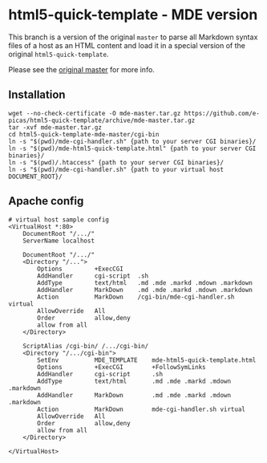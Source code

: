html5-quick-template - MDE version
==================================

This branch is a version of the original `master` to parse all Markdown syntax files of
a host as an HTML content and load it in a special version of the original `html5-quick-template`.

Please see the [original master](http://github.com/e-picas/html5-quick-template) for more info.

Installation
------------

    wget --no-check-certificate -O mde-master.tar.gz https://github.com/e-picas/html5-quick-template/archive/mde-master.tar.gz
    tar -xvf mde-master.tar.gz
    cd html5-quick-template-mde-master/cgi-bin
    ln -s "$(pwd)/mde-cgi-handler.sh" {path to your server CGI binaries}/
    ln -s "$(pwd)/mde-html5-quick-template.html" {path to your server CGI binaries}/
    ln -s "$(pwd)/.htaccess" {path to your server CGI binaries}/
    ln -s "$(pwd)/mde-cgi-handler.sh" {path to your virtual host DOCUMENT_ROOT}/


Apache config
-------------

    # virtual host sample config
    <VirtualHost *:80>
        DocumentRoot "/.../"
        ServerName localhost

        DocumentRoot "/.../"
        <Directory "/...">
            Options         +ExecCGI
            AddHandler      cgi-script  .sh
            AddType         text/html   .md .mde .markd .mdown .markdown
            AddHandler      MarkDown    .md .mde .markd .mdown .markdown
            Action          MarkDown    /cgi-bin/mde-cgi-handler.sh virtual
            AllowOverride   All
            Order           allow,deny
            allow from all
        </Directory>

        ScriptAlias /cgi-bin/ /.../cgi-bin/
        <Directory "/.../cgi-bin">
            SetEnv          MDE_TEMPLATE    mde-html5-quick-template.html
            Options         +ExecCGI        +FollowSymLinks
            AddHandler      cgi-script      .sh
            AddType         text/html       .md .mde .markd .mdown .markdown
            AddHandler      MarkDown        .md .mde .markd .mdown .markdown
            Action          MarkDown        mde-cgi-handler.sh virtual
            AllowOverride   All
            Order           allow,deny
            allow from all
        </Directory> 

    </VirtualHost>
